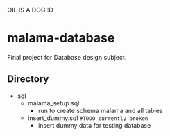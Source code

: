 OIL IS A DOG :D

# malama-database
Final project for Database design subject.

## Directory
- sql
    - malama_setup.sql 
        - run to create schema malama and all tables
    - insert_dummy.sql `#TODO currently broken` 
        - insert dummy data for testing database
